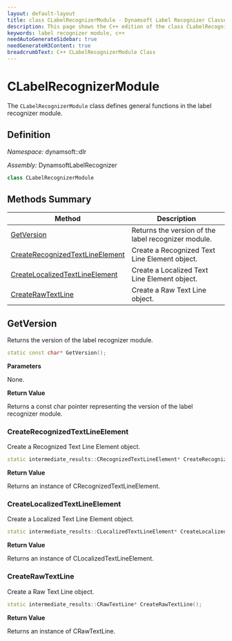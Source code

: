 ```yaml
---
layout: default-layout
title: class CLabelRecognizerModule - Dynamsoft Label Recognizer Classes
description: This page shows the C++ edition of the class CLabelRecognizerModule in Label Recognizer Module.
keywords: label recognizer module, c++
needAutoGenerateSidebar: true
needGenerateH3Content: true
breadcrumbText: C++ CLabelRecognizerModule Class
---
```


# CLabelRecognizerModule

The `CLabelRecognizerModule` class defines general functions in the label recognizer module.

## Definition

*Namespace:* dynamsoft::dlr

*Assembly:* DynamsoftLabelRecognizer

```cpp
class CLabelRecognizerModule 
```

## Methods Summary

| Method                                                    | Description                                        |
| --------------------------------------------------------- | -------------------------------------------------- |
| [GetVersion](#getversion)                                     | Returns the version of the label recognizer module. |
| [CreateRecognizedTextLineElement](#createrecognizedtextlineelement) | Create a Recognized Text Line Element object.          |
| [CreateLocalizedTextLineElement](#createlocalizedtextlineelement) | Create a Localized Text Line Element object.          |
| [CreateRawTextLine](#createrawtextline)                       | Create a Raw Text Line object.                       |

## GetVersion

Returns the version of the label recognizer module.

```cpp
static const char* GetVersion();
```

**Parameters**

None.

**Return Value**

Returns a const char pointer representing the version of the label recognizer module.

### CreateRecognizedTextLineElement

Create a Recognized Text Line Element object.

```cpp
static intermediate_results::CRecognizedTextLineElement* CreateRecognizedTextLineElement();
```

**Return Value**

Returns an instance of CRecognizedTextLineElement.

### CreateLocalizedTextLineElement

Create a Localized Text Line Element object.

```cpp
static intermediate_results::CLocalizedTextLineElement* CreateLocalizedTextLineElement();
```

**Return Value**

Returns an instance of CLocalizedTextLineElement.

### CreateRawTextLine

Create a Raw Text Line object.

```cpp
static intermediate_results::CRawTextLine* CreateRawTextLine();
```

**Return Value**

Returns an instance of CRawTextLine.
